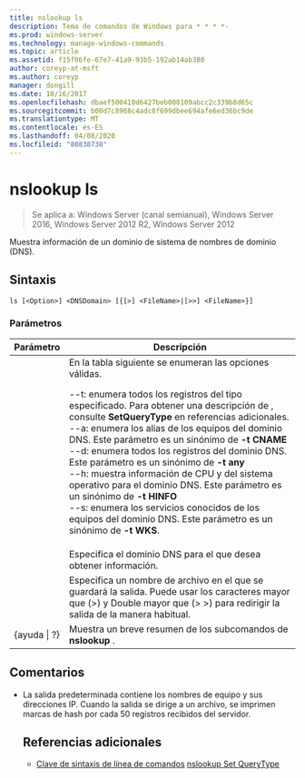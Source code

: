 ```yaml
---
title: nslookup ls
description: Tema de comandos de Windows para * * * *-
ms.prod: windows-server
ms.technology: manage-windows-commands
ms.topic: article
ms.assetid: f15f06fe-67e7-41a9-93b5-192ab14ab380
author: coreyp-at-msft
ms.author: coreyp
manager: dongill
ms.date: 10/16/2017
ms.openlocfilehash: dbaef500410d6427beb008109abcc2c339b8d65c
ms.sourcegitcommit: b00d7c8968c4adc8f699dbee694afe6ed36bc9de
ms.translationtype: MT
ms.contentlocale: es-ES
ms.lasthandoff: 04/08/2020
ms.locfileid: "80838738"
---
```

# <a name="nslookup-ls"></a>nslookup ls

>Se aplica a: Windows Server (canal semianual), Windows Server 2016, Windows Server 2012 R2, Windows Server 2012

Muestra información de un dominio de sistema de nombres de dominio (DNS).
## <a name="syntax"></a>Sintaxis
```
ls [<Option>] <DNSDomain> [{[>] <FileName>|[>>] <FileName>}]
```
### <a name="parameters"></a>Parámetros

|    Parámetro    |                                                                                                                                                                                                                                                                                                               Descripción                                                                                                                                                                                                                                                                                                                |
|-----------------|------------------------------------------------------------------------------------------------------------------------------------------------------------------------------------------------------------------------------------------------------------------------------------------------------------------------------------------------------------------------------------------------------------------------------------------------------------------------------------------------------------------------------------------------------------------------------------------------------------------------------------------|
|    <Option>     | En la tabla siguiente se enumeran las opciones válidas.<p>--t: enumera todos los registros del tipo especificado. Para obtener una descripción de <querytype>, consulte **SetQueryType** en referencias adicionales.<br />--a: enumera los alias de los equipos del dominio DNS. Este parámetro es un sinónimo de **-t CNAME**<br />--d: enumera todos los registros del dominio DNS. Este parámetro es un sinónimo de **-t any**<br />--h: muestra información de CPU y del sistema operativo para el dominio DNS. Este parámetro es un sinónimo de **-t HINFO**<br />--s: enumera los servicios conocidos de los equipos del dominio DNS. Este parámetro es un sinónimo de **-t WKS**. |
|   <DNSDomain>   |                                                                                                                                                                                                                                                                                         Especifica el dominio DNS para el que desea obtener información.                                                                                                                                                                                                                                                                                         |
|   <FileName>    |                                                                                                                                                                                                                                 Especifica un nombre de archivo en el que se guardará la salida. Puede usar los caracteres mayor que (>) y Double mayor que (> >) para redirigir la salida de la manera habitual.                                                                                                                                                                                                                                  |
| {ayuda &#124; ?} |                                                                                                                                                                                                                                                                                          Muestra un breve resumen de los subcomandos de **nslookup** .                                                                                                                                                                                                                                                                                           |

## <a name="remarks"></a>Comentarios
- La salida predeterminada contiene los nombres de equipo y sus direcciones IP. Cuando la salida se dirige a un archivo, se imprimen marcas de hash por cada 50 registros recibidos del servidor.
  ## <a name="additional-references"></a>Referencias adicionales
  - [Clave de sintaxis de línea de comandos](command-line-syntax-key.md)
  [nslookup Set QueryType](nslookup-set-querytype.md)

